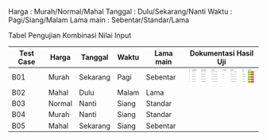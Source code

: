 Harga : Murah/Normal/Mahal
Tanggal : Dulu/Sekarang/Nanti
Waktu : Pagi/Siang/Malam
Lama main : Sebentar/Standar/Lama

Tabel Pengujian Kombinasi Nilai Input 

| **Test Case** | **Harga** | **Tanggal** | **Waktu** | **Lama main** | **Dokumentasi Hasil Uji** |
|---------------|-----------|-------------|-----------|----------------|----------------------------|
| B01           | Murah     | Sekarang    | Pagi      | Sebentar       | <div align="center"><img src="pengujian_matrix_testing.png" alt="ss" width="150"/></div> |
| B02           | Mahal     | Dulu        | Malam     | Lama           |                            |
| B03           | Normal    | Nanti       | Siang     | Standar        |                            |
| B04           | Murah     | Nanti       | Siang     | Standar        |                            |
| B05           | Mahal     | Sekarang    | Siang     | Sebentar       |                            |
                          

